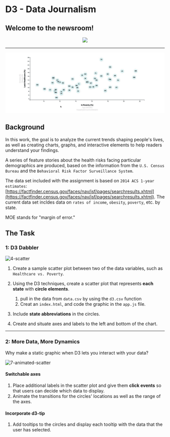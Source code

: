 # D3 - Data Journalism

## Welcome to the newsroom! 
<p align="center">
  <img src = "https://media.giphy.com/media/v2xIous7mnEYg/giphy.gif">
</p>
<hr>

![Animation](https://github.com/EstellaYu/D3_Challenge---Interactive_Data_Journalism/blob/master/WebPageCode/static/data/animation.gif)

## Background

In this work, the goal is to analyze the current trends shaping people's lives, as well as creating charts, graphs, and interactive elements to help readers understand your findings.

A series of feature stories about the health risks facing particular demographics are produced, based on the information from the `U.S. Census Bureau` and the `Behavioral Risk Factor Surveillance System`.

The data set included with the assignment is based on `2014 ACS 1-year estimates`: [https://factfinder.census.gov/faces/nav/jsf/pages/searchresults.xhtml](https://factfinder.census.gov/faces/nav/jsf/pages/searchresults.xhtml). The current data set incldes data on `rates of income`, `obesity`, `poverty`, etc. by state. 

MOE stands for "margin of error."

## The Task

### 1: D3 Dabbler

![4-scatter](Images/4-scatter.jpg) 

1. Create a sample scatter plot between two of the data variables, such as `Healthcare vs. Poverty`.

2. Using the D3 techniques, create a scatter plot that represents **each state** with **circle elements**. 

    1. pull in the data from `data.csv` by using the `d3.csv` function
    2. Creat an `index.html`, and code the graphic in the `app.js` file.

3. Include **state abbreviations** in the circles.

4. Create and situate axes and labels to the left and bottom of the chart.


- - -

### 2: More Data, More Dynamics

Why make a static graphic when D3 lets you interact with your data?

![7-animated-scatter](Images/7-animated-scatter.gif)

#### Switchable axes

1. Place additional labels in the scatter plot and give them **click events** so that users can decide which data to display. 
2. Animate the transitions for the circles' locations as well as the range of the axes. 

#### Incorporate d3-tip

1. Add tooltips to the circles and display each tooltip with the data that the user has selected.

